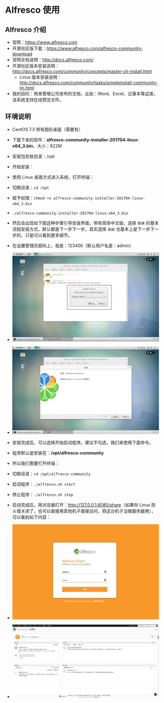 # Alfresco 使用

## Alfresco 介绍

- 官网：<https://www.alfresco.com>
- 开源社区版下载：<https://www.alfresco.com/alfresco-community-download>
- 官网文档说明：<http://docs.alfresco.com/>
- 开源社区版本安装说明：<http://docs.alfresco.com/community/concepts/master-ch-install.html>
	- Linux 版本安装说明：<http://docs.alfresco.com/community/tasks/simpleinstall-community-lin.html>
- 我的目的：用来管理公司发布的文档，比如：Word、Excel、记事本等这类，该系统支持在线预览文件。

## 环境说明

- CentOS 7.3 带有图形桌面（需要有）
- 下载下来的软件：**alfresco-community-installer-201704-linux-x64_3.bin**，大小：822M
- 安装包存放目录：/opt
- 开始安装：
- 使用 Linux 桌面方式进入系统，打开终端：
- 切换目录：`cd /opt`
- 赋予权限：`chmod +x alfresco-community-installer-201704-linux-x64_3.bin`
- `./alfresco-community-installer-201704-linux-x64_3.bin`
- 然后会出现如下图这种步骤引导安装界面，带有简体中文版，选择 `简单` 的基本流程安装方式，默认都是下一步下一步。其实选择 `高级` 也基本上是下一步下一步的，只是可以看到更多细节。
- 在设置管理员密码上，我是：123456（默认用户名是：admin）

- ![alfresco 安装](images/Alfresco-Install-And-Settings-a-1.jpg)
- ![alfresco 安装](images/Alfresco-Install-And-Settings-a-2.jpg)

- 安装完成后，可以选择开始启动程序。建议不勾选，我们来使用下面命令。
- 程序默认是安装在：**/opt/alfresco-community**
- 所以我们需要打开终端：
- 切换目录：`cd /opt/alfresco-community`
- 启动程序：`./alfresco.sh start`
- 停止程序：`./alfresco.sh stop`
- 启动完成后，用浏览器打开：<http://127.0.0.1:8080/share>（如果你 Linux 防火墙关闭了，也可以直接用其他机子直接访问，把这台机子当做服务器用），可以看到如下内容：

- ![alfresco 安装](images/Alfresco-Install-And-Settings-a-3.jpg)
- ![alfresco 安装](images/Alfresco-Install-And-Settings-a-4.jpg)




 



